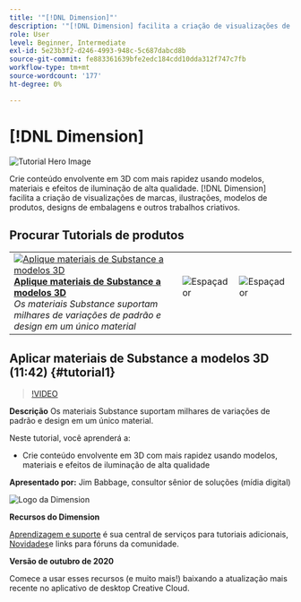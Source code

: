 ```yaml
---
title: '"[!DNL Dimension]"'
description: '"[!DNL Dimension] facilita a criação de visualizações de marcas, ilustrações, modelos de produtos, designs de embalagens e outros trabalhos criativos"'
role: User
level: Beginner, Intermediate
exl-id: 5e23b3f2-d246-4993-948c-5c687dabcd8b
source-git-commit: fe883361639bfe2edc184cdd10dda312f747c7fb
workflow-type: tm+mt
source-wordcount: '177'
ht-degree: 0%

---
```


# [!DNL Dimension]

![Tutorial Hero Image](../assets/Dimenio.jpg)

Crie conteúdo envolvente em 3D com mais rapidez usando modelos, materiais e efeitos de iluminação de alta qualidade. [!DNL Dimension] facilita a criação de visualizações de marcas, ilustrações, modelos de produtos, designs de embalagens e outros trabalhos criativos.

## Procurar Tutorials de produtos

<table style="table-layout:fixed">
<tr>
 <td>
   <a href="dimension.md#tutorial1">
      <img alt="Aplique materiais de Substance a modelos 3D" src="../assets/dimension_substanceAndGraphics_babbage_thumbnail.jpg" />
   </a>
    <div>
   <a href="dimension.md#tutorial1"><strong>Aplique materiais de Substance a modelos 3D</strong></a>
    </div>
    <em>Os materiais Substance suportam milhares de variações de padrão e design em um único material</em>
    <br>
  </td>
  <td>
    <img alt="Espaçador" src="../assets/Whitespacer.png" />
    <div>
    <br>
  </td>
  <td>
    <img alt="Espaçador" src="../assets/Whitespacer.png" />
    <div>
    <br>
  </td>
</tr>
</table>

## Aplicar materiais de Substance a modelos 3D (11:42) {#tutorial1}

>[!VIDEO](https://video.tv.adobe.com/v/326944?hidetitle=true)

**Descrição**
Os materiais Substance suportam milhares de variações de padrão e design em um único material.

Neste tutorial, você aprenderá a:
* Crie conteúdo envolvente em 3D com mais rapidez usando modelos, materiais e efeitos de iluminação de alta qualidade

**Apresentado por:**
Jim Babbage, consultor sênior de soluções (mídia digital)

![Logo da Dimension](../assets/dn_appicon_96.png)

**Recursos do Dimension**

[Aprendizagem e suporte](https://helpx.adobe.com/support/dimension.html) é sua central de serviços para tutoriais adicionais, [Novidades](https://helpx.adobe.com/dimension/user-guide.html/dimension/using/whats-new.ug.html)e links para fóruns da comunidade.

**Versão de outubro de 2020**

Comece a usar esses recursos (e muito mais!) baixando a atualização mais recente no aplicativo de desktop Creative Cloud.
